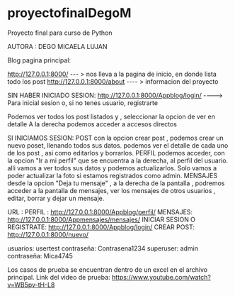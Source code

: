 # proyectofinalDegoM
Proyecto final para curso de Python 

AUTORA : DEGO MICAELA LUJAN

Blog 
pagina principal: 

http://127.0.0.1:8000/   --- > nos lleva a la pagina de inicio, en donde lista todo los post 
http://127.0.0.1:8000/about ---- > informacion del proyecto 

SIN HABER INICIADO SESION:
http://127.0.0.1:8000/Appblog/login/ ----> Para inicial sesion o, si no tenes usuario, registrarte 

Podemos ver todos los post listados y , seleccionar la opcion de ver en detalle 
A la derecha podemos acceder a accesos directos

SI INICIAMOS SESION:
POST 
con la opcion crear post , podemos crear un nuevo poset, llenando todos sus datos.
podemos ver el detalle de cada uno de los post , asi como editarlos y borrarlos.
PERFIL
podemos acceder, con la opcion "Ir a mi perfil" que se encuentra a la derecha, al perfil del usuario. alli vamos a ver todos sus datos y podemos actualizarlos. Solo vamos a poder actualizar la foto si estamos registrados como admin. 
MENSAJES
desde la opcion "Deja tu mensaje" , a la derecha de la pantalla , podremos acceder a la pantalla de mensajes, ver los mensajes de otros usuarios , editar, borrar y dejar un mensaje. 


URL :
PERFIL : http://127.0.0.1:8000/Appblog/perfil/
MENSAJES: http://127.0.0.1:8000/Appmensajes/mensajes/
INICIAR SESION O REGISTRATE: http://127.0.0.1:8000/Appblog/login/ 
CREAR POST: http://127.0.0.1:8000/nuevo/


usuarios: usertest  contraseña: Contrasena1234
superuser: admin contraseña: Mica4745


Los casos de prueba se encuentran dentro de un excel en el archivo principal. 
Link del video de prueba: https://www.youtube.com/watch?v=WB5pv-tH-L8

